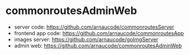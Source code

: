# commonroutesAdminWeb

- server code: https://github.com/arnaucode/commonroutesServer
- frontend app code: https://github.com/arnaucode/commonroutesApp
- images server: https://github.com/arnaucode/goImgServer
- admin web: https://github.com/arnaucode/commonroutesAdminWeb
